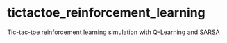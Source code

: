 # tictactoe_reinforcement_learning
Tic-tac-toe reinforcement learning simulation with Q-Learning and SARSA
